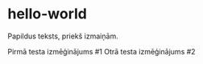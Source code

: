 # hello-world
Papildus teksts, priekš izmaiņām.

Pirmā testa izmēģinājums #1
Otrā testa izmēģinājums #2
